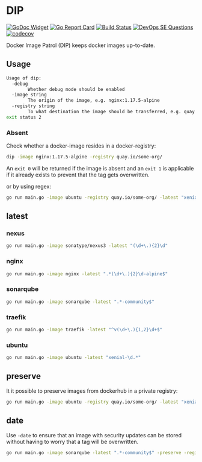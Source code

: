 # DIP

[![GoDoc Widget](https://godoc.org/github.com/030/dip?status.svg)](https://godoc.org/github.com/030/dip)
[![Go Report Card](https://goreportcard.com/badge/github.com/030/dip)](https://goreportcard.com/report/github.com/030/dip)
[![Build Status](https://travis-ci.org/030/dip.svg?branch=master)](https://travis-ci.org/030/dip)
[![DevOps SE Questions](https://img.shields.io/stackexchange/devops/t/dip.svg)](https://devops.stackexchange.com/questions/tagged/dip)
[![codecov](https://codecov.io/gh/030/dip/branch/master/graph/badge.svg)](https://codecov.io/gh/030/dip)

Docker Image Patrol (DIP) keeps docker images up-to-date.

## Usage

```bash
Usage of dip:
  -debug
        Whether debug mode should be enabled
  -image string
        The origin of the image, e.g. nginx:1.17.5-alpine
  -registry string
        To what destination the image should be transferred, e.g. quay.io/some-org
exit status 2
```

### Absent

Check whether a docker-image resides in a docker-registry:

```bash
dip -image nginx:1.17.5-alpine -registry quay.io/some-org/
```

An ```exit 0``` will be returned if the image is absent and an ```exit 1``` is
applicable if it already exists to prevent that the tag gets overwritten.

or by using regex:

```bash
go run main.go -image ubuntu -registry quay.io/some-org/ -latest "xenial-\d.*"
```

## latest

### nexus

```bash
go run main.go -image sonatype/nexus3 -latest "(\d+\.){2}\d"
```

### nginx

```bash
go run main.go -image nginx -latest ".*(\d+\.){2}\d-alpine$"
```

### sonarqube

```bash
go run main.go -image sonarqube -latest ".*-community$"
```

### traefik

```bash
go run main.go -image traefik -latest "^v(\d+\.){1,2}\d+$"
```

### ubuntu

```bash
go run main.go -image ubuntu -latest "xenial-\d.*"
```

## preserve

It it possible to preserve images from dockerhub in a private registry:

```bash
go run main.go -image ubuntu -registry quay.io/some-org/ -latest "xenial-\d.*" -preserve
```

## date

Use ```-date``` to ensure that an image with security updates can be stored
without having to worry that a tag will be overwritten.

```bash
go run main.go -image sonarqube -latest ".*-community$" -preserve -registry quay.io/some-org/ -date
```
